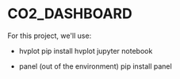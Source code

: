 # CO2_DASHBOARD
For this project, we'll use:
- hvplot 
pip install hvplot jupyter notebook

- panel (out of the environment)
pip install panel